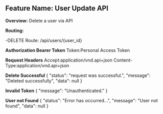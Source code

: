 ## Feature Name: User Update API

**Overview:**
Delete a user via API

**Routing:**

-DELETE Route: /api/users/{user_id}

**Authorization Bearer Token**
Token:Personal Access Token

**Request Headers**
Accept:application/vnd.api+json
Content-Type:application/vnd.api+json

**Delete Successful**
{
"status": "request was successful.",
"message": "Deleted successfully",
"data": null
}

**Invalid Token**
{
"message": "Unauthenticated."
}

**User not Found**
{
"status": "Error has occurred...",
"message": "User not found",
"data": null
}
